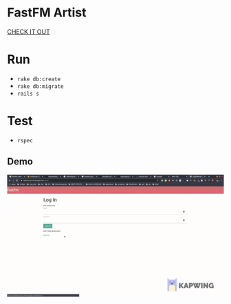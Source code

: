 # FastFM Artist

[CHECK IT OUT](https://fastfm-proj1.herokuapp.com/)

# Run
*  `rake db:create`
*  `rake db:migrate`
*  `rails s`

# Test
* `rspec`


## Demo

![Alt Text](demo.gif)